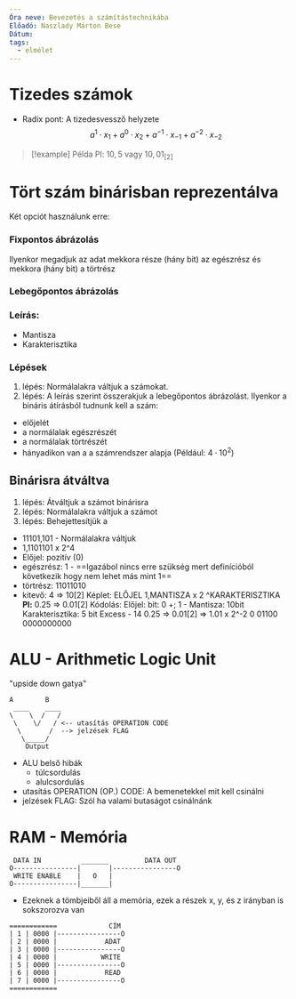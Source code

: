```yaml
---
Óra neve: Bevezetés a számítástechnikába
Előadó: Naszlady Márton Bese
Dátum: 
tags:
  - elmélet
---
```

# Tizedes számok
- Radix pont: A tizedesvessző helyzete
$$a^1\cdot x_1 + a^0\cdot x_2+a^{-1}\cdot x_{-1}+a^{-2}\cdot x_{-2}$$
> [!example] Példa
> Pl: $10,5$ vagy $10,01_{[2]}$
# Tört szám binárisban reprezentálva
Két opciót használunk erre:
### Fixpontos ábrázolás
Ilyenkor megadjuk az adat mekkora része (hány bit) az egészrész és mekkora (hány bit) a törtrész
### Lebegőpontos ábrázolás
### Leírás:
- Mantisza
- Karakterisztika
### Lépések
1. lépés: Normálalakra váltjuk a számokat.
2. lépés: A leírás szerint összerakjuk a lebegőpontos ábrázolást.
Ilyenkor a bináris átírásból tudnunk kell a szám:
- előjelét
- a normálalak egészrészét
- a normálalak törtrészét
- hányadikon van a a számrendszer alapja (Például: $4\cdot10^{2}$)
## Binárisra átváltva
1. lépés:
	Átváltjuk a számot binárisra
2. lépés:
	Normálalakra váltjuk a számot
3. lépés:
	Behejettesítjük a 
- 11101,101 - Normálalakra váltjuk
- 1,1101101 x 2^4
- Előjel: pozitív (0)
- egészrész: 1 - ==Igazábol nincs erre szükség mert definícióból következik hogy nem lehet más mint 1==
- törtrész: 11011010
- kitevő: 4 => 10\[2]
Képlet: ELŐJEL 1,MANTISZA x 2 \^KARAKTERISZTIKA
	__Pl:__
	0.25 => 0.01\[2]
	Kódolás:
	Előjel: bit: 0 +; 1 -
	Mantisza: 10bit
	Karakterisztika: 5 bit Excess - 14
	0.25 => 0.01\[2] => 1.01 x 2^-2
	0 01100 0000000000

# ALU - Arithmetic Logic Unit
"upside down gatya"
```
A        B
 ____    ____
\    \  /   /
 \    \/   / <-- utasítás OPERATION CODE
  \       /  --> jelzések FLAG
   \_____/
    Output
```
- ALU belső hibák
	- túlcsordulás
	- alulcsordulás
- utasítás OPERATION (OP.) CODE: A bemenetekkel mit kell csinálni
- jelzések FLAG: Szól ha valami butaságot csinálnánk

# RAM - Memória
```
 DATA IN          _______         DATA OUT
O----------------|       |----------------O
 WRITE ENABLE    |   O   |
O----------------|_______|
```
- Ezeknek a tömbjeiből áll a memória, ezek a részek x, y, és z irányban is sokszorozva van
```
============             CÍM
| 1 | 0000 |----------------O
| 2 | 0000 |            ADAT
| 3 | 0000 |----------------O
| 4 | 0000 |           WRITE
| 5 | 0000 |----------------O
| 6 | 0000 |            READ
| 7 | 0000 |----------------O
============
```